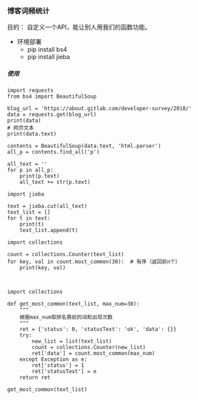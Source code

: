 ### 博客词频统计 ###
目的： 自定义一个API，能让别人用我们的函数功能。

- 环境部署
	- pip install bs4
	- pip install jieba

##### 使用
	import requests
	from bs4 import BeautifulSoup
	
	blog_url = 'https://about.gitlab.com/developer-survey/2018/'
	data = requests.get(blog_url)
	print(data)
	# 网页文本
	print(data.text)
	
	contents = BeautifulSoup(data.text, 'html.parser')
	all_p = contents.find_all('p')

	all_text = ''
	for p in all_p:
	    print(p.text)
	    all_text += str(p.text)
	
	import jieba
	
	text = jieba.cut(all_text)
	text_list = []
	for t in text:
	    print(t)
	    text_list.append(t)

	import collections
	
	count = collections.Counter(text_list)
	for key, val in count.most_common(30):  # 有序（返回前n个）
	    print(key, val)



	import collections
	
	def get_most_common(text_list, max_num=30):
	    """
	    根据max_num取排名靠前的词和出现次数
	    """
	    ret = {'status': 0, 'statusText': 'ok', 'data': {}}
	    try:
	        new_list = list(text_list)
	        count = collections.Counter(new_list)
	        ret['data'] = count.most_common(max_num)
	    except Exception as e:
	        ret['status'] = 1
	        ret['statusText'] = e
	    return ret
	
	get_most_common(text_list)